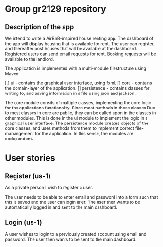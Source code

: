 # Group gr2129 repository

## Description of the app

We intend to write a AirBnB-inspired house renting app.
The dashboard of the app will display housing that is available for rent.
The user can register, and thereafter post houses that will be available at the dashboard.
Registered users can send email requests for rent.
Booking requests will be available to the landlord.

The application is implemented with a multi-module filestructure using Maven: 
 
[.] ui - contains the graphical user interface, using fxml. 
[] core - contains the domain-layer of the application. 
[] persistence - contains classes for writing to, and saving information in a file using json and jackson.

The core module consits of multiple classes, implementing the core logic for the applications functionality. Since most methods in these classes Due to most classes in core are public, they can be called upon in the classes in other modules. This is done in the ui module to implement the logic in a graphical user interface. The persistence module creates objects of the core classes, and uses methods from them to implement  correct file-manangement for the application. In this sense, the modules are codependent. 



# User stories

## Register (us-1)

As a private person I wish to register a user.

The user needs to be able to enter email and password into a form such that this is saved
and the user can login later. The user then wants to be automatically logged in and sent
to the main dashboard.

## Login (us-1)

A user wishes to login to a previously created account using email and password.
The user then wants to be sent to the main dashboard.
